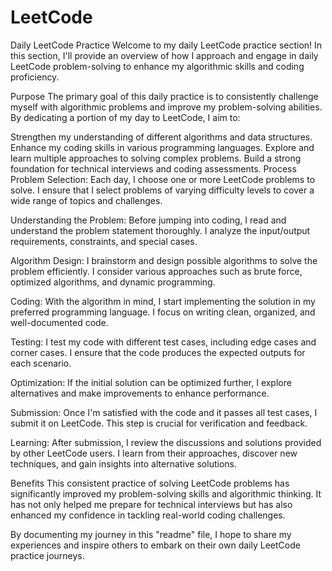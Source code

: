# LeetCode

Daily LeetCode Practice
Welcome to my daily LeetCode practice section! In this section, I'll provide an overview of how I approach and engage in daily LeetCode problem-solving to enhance my algorithmic skills and coding proficiency.

Purpose
The primary goal of this daily practice is to consistently challenge myself with algorithmic problems and improve my problem-solving abilities. By dedicating a portion of my day to LeetCode, I aim to:

Strengthen my understanding of different algorithms and data structures.
Enhance my coding skills in various programming languages.
Explore and learn multiple approaches to solving complex problems.
Build a strong foundation for technical interviews and coding assessments.
Process
Problem Selection: Each day, I choose one or more LeetCode problems to solve. I ensure that I select problems of varying difficulty levels to cover a wide range of topics and challenges.

Understanding the Problem: Before jumping into coding, I read and understand the problem statement thoroughly. I analyze the input/output requirements, constraints, and special cases.

Algorithm Design: I brainstorm and design possible algorithms to solve the problem efficiently. I consider various approaches such as brute force, optimized algorithms, and dynamic programming.

Coding: With the algorithm in mind, I start implementing the solution in my preferred programming language. I focus on writing clean, organized, and well-documented code.

Testing: I test my code with different test cases, including edge cases and corner cases. I ensure that the code produces the expected outputs for each scenario.

Optimization: If the initial solution can be optimized further, I explore alternatives and make improvements to enhance performance.

Submission: Once I'm satisfied with the code and it passes all test cases, I submit it on LeetCode. This step is crucial for verification and feedback.

Learning: After submission, I review the discussions and solutions provided by other LeetCode users. I learn from their approaches, discover new techniques, and gain insights into alternative solutions.

Benefits
This consistent practice of solving LeetCode problems has significantly improved my problem-solving skills and algorithmic thinking. It has not only helped me prepare for technical interviews but has also enhanced my confidence in tackling real-world coding challenges.

By documenting my journey in this "readme" file, I hope to share my experiences and inspire others to embark on their own daily LeetCode practice journeys.
